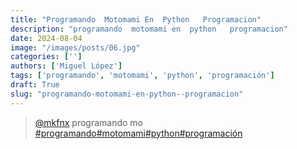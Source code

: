 ```yaml
---
title: "Programando  Motomami En  Python   Programacion"
description: "programando  motomami en  python   programacion"
date: 2024-08-04
image: "/images/posts/06.jpg"
categories: ['']
authors: ['Miguel López']
tags: ['programando', 'motomami', 'python', 'programación']
draft: True
slug: "programando-motomami-en-python--programacion"
---
```


<blockquote class="tiktok-embed" cite="{https://www.tiktok.com/@mkfnx/video/7083732511293066502}" data-video-id="7083732511293066502" style="max-width: 605px;min-width: 325px;" > <section> <a target="_blank" title="@mkfnx" href="https://www.tiktok.com/@mkfnx?refer=embed">@mkfnx</a> programando  mo </section> <a title="programando" target="_blank" href="https://www.tiktok.com/tag/programando?refer=embed">#programando</a><a title="motomami" target="_blank" href="https://www.tiktok.com/tag/motomami?refer=embed">#motomami</a><a title="python" target="_blank" href="https://www.tiktok.com/tag/python?refer=embed">#python</a><a title="programación" target="_blank" href="https://www.tiktok.com/tag/programación?refer=embed">#programación</a> </blockquote> <script async src="https://www.tiktok.com/embed.js"></script>

